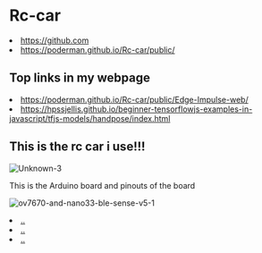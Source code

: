 <h1 >Rc-car </h1>


<li> <a  href="https://github.com">https://github.com</a>

 <li> <a  href="https://poderman.github.io/Rc-car/public/">https://poderman.github.io/Rc-car/public/</a>

  
<h2 >Top links in my webpage </h2>

 <li> <a  href="https://poderman.github.io/Rc-car/public/Edge-Impulse-web/">https://poderman.github.io/Rc-car/public/Edge-Impulse-web/</a>
  
 <li> <a  href="https://hpssjellis.github.io/beginner-tensorflowjs-examples-in-javascript/tfjs-models/handpose/index.html">https://hpssjellis.github.io/beginner-tensorflowjs-examples-in-javascript/tfjs-models/handpose/index.html</a>
  
<h2 >This is the rc car i use!!! </h2>

![Unknown-3](https://user-images.githubusercontent.com/54966276/116627037-3689e400-a901-11eb-8c48-a42b1af331bd.jpeg)


This is the Arduino board and pinouts of the board

![ov7670-and-nano33-ble-sense-v5-1](https://user-images.githubusercontent.com/54966276/116629235-9f735b00-a905-11eb-8df2-731b3bd71d35.png)


   
   <li> <a  href="...">..</a>
    <li> <a  href="...">..</a>
     <li> <a  href="...">..</a>

